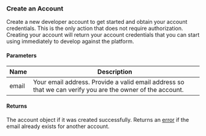 ### Create an Account

Create a new developer account to get started and obtain your account credentials. This is the only action that does not require authorization. Creating your account will return your account credentials that you can start using immediately to develop against the platform.

#### Parameters

<table>
    <thead>
        <tr>
            <th>Name</th>
            <th>Description</th>
        </tr>
    </thead>
    <tbody>
        <tr>
            <td>email</td>
            <td>Your email address. Provide a valid email address so that we can verify you are the owner of the account.</td>
        </tr>
    </tbody>
</table>

#### Returns

The account object if it was created successfully. Returns an [error](./?doc=reference-manual#errors) if the email already exists for another account.


